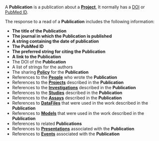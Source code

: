 <a name="publications"></a>A **Publication** is a publication about a <a href="#projects">**Project**</a>, It normally has a [DOI](http://www.doi.org/) or [PubMed ID](https://en.wikipedia.org/wiki/Wikipedia:PMID).

The response to a read of a **Publication** includes the following information:

* **The title of the Publication**
* **The journal in which the Publication is published**
* **A string containing the date of publication**
* **The PubMed ID**
* **The preferred string for citing the Publication**
* **A link to the Publication**
* The DOI of the **Publication**
* A list of strings for the authors
* The sharing <a href="#Policy">**Policy**</a> for the **Publication**
* References to the <a href="#people">**People**</a> who wrote the **Publication**
* References to the <a href="#projects">**Projects**</a> described in the **Publication**
* References to the <a href="#investigations">**Investigations**</a> described in the **Publication**
* References to the <a href="#studies">**Studies**</a> described in the **Publication**
* References to the <a href="#assays">**Assays**</a> described in the **Publication**
* References to <a href="#dataFiles">**DataFiles**</a> that were used in the work described in the **Publication**
* References to <a href="#models">**Models**</a> that were used in the work described in the **Publication**
* References to related **Publications**
* References to <a href="#presentations">**Presentations**</a> associated with the **Publication**
* References to <a href="#events">**Events**</a> associated with the **Publication**


